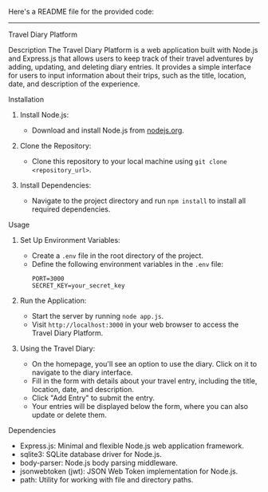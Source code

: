 Here's a README file for the provided code:

---

 Travel Diary Platform

 Description
The Travel Diary Platform is a web application built with Node.js and Express.js that allows users to keep track of their travel adventures by adding, updating, and deleting diary entries. It provides a simple interface for users to input information about their trips, such as the title, location, date, and description of the experience.

 Installation
1. Install Node.js: 
   - Download and install Node.js from [nodejs.org](https://nodejs.org/).

2. Clone the Repository:
   - Clone this repository to your local machine using `git clone <repository_url>`.

3. Install Dependencies:
   - Navigate to the project directory and run `npm install` to install all required dependencies.

 Usage
1. Set Up Environment Variables:
   - Create a `.env` file in the root directory of the project.
   - Define the following environment variables in the `.env` file:
     ```
     PORT=3000
     SECRET_KEY=your_secret_key
     ```

2. Run the Application:
   - Start the server by running `node app.js`.
   - Visit `http://localhost:3000` in your web browser to access the Travel Diary Platform.

3. Using the Travel Diary:
   - On the homepage, you'll see an option to use the diary. Click on it to navigate to the diary interface.
   - Fill in the form with details about your travel entry, including the title, location, date, and description.
   - Click "Add Entry" to submit the entry.
   - Your entries will be displayed below the form, where you can also update or delete them.

 Dependencies
- Express.js: Minimal and flexible Node.js web application framework.
- sqlite3: SQLite database driver for Node.js.
- body-parser: Node.js body parsing middleware.
- jsonwebtoken (jwt): JSON Web Token implementation for Node.js.
- path: Utility for working with file and directory paths.

